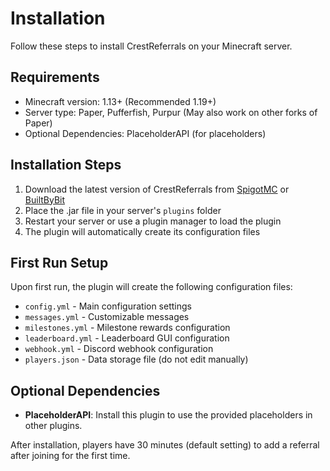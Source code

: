 # Installation

Follow these steps to install CrestReferrals on your Minecraft server.

## Requirements
- Minecraft version: 1.13+ (Recommended 1.19+)
- Server type: Paper, Pufferfish, Purpur (May also work on other forks of Paper)
- Optional Dependencies: PlaceholderAPI (for placeholders)

## Installation Steps

1. Download the latest version of CrestReferrals from [SpigotMC](https://www.spigotmc.org) or [BuiltByBit](https://www.builtbybit.com)
2. Place the .jar file in your server's `plugins` folder
3. Restart your server or use a plugin manager to load the plugin
4. The plugin will automatically create its configuration files

## First Run Setup

Upon first run, the plugin will create the following configuration files:

- `config.yml` - Main configuration settings
- `messages.yml` - Customizable messages
- `milestones.yml` - Milestone rewards configuration  
- `leaderboard.yml` - Leaderboard GUI configuration
- `webhook.yml` - Discord webhook configuration
- `players.json` - Data storage file (do not edit manually)

## Optional Dependencies

- **PlaceholderAPI**: Install this plugin to use the provided placeholders in other plugins.

After installation, players have 30 minutes (default setting) to add a referral after joining for the first time.
